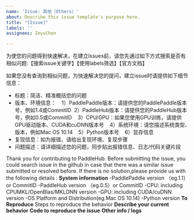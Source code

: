 ```yaml
---
name: 'Issue: 其他（Others）'
about: Describe this issue template's purpose here.
title: "[Issue]"
labels: ''
assignees: ZeyuChen

---
```


为使您的问题得到快速解决，在建立Issues前，请您先通过如下方式搜索是否有相似问题:【搜索issue关键字】【使用labels筛选】【官方文档】

如果您没有查询到相似问题，为快速解决您的提问，建立issue时请提供如下细节信息：
- 标题：简洁、精准概括您的问题
- 版本、环境信息：
    1）PaddlePaddle版本：请提供您的PaddlePaddle版本号，例如1.4或CommitID
    2）PaddleHub版本：请提供您的PaddleHub版本号，例如0.5或CommitID
    3）CPU/GPU：如果您使用GPU训练，请提供GPU驱动版本、CUDA和cuDNN版本号
    4）系统环境：请您描述系统类型、版本，例如Mac OS 10.14
    5）Python版本号
    6）显存信息
- 复现信息：如为报错，请给出复现环境、复现步骤
- 问题描述：请详细描述您的问题，同步贴出报错信息、日志/代码关键片段

Thank you for contributing to PaddleHub.
Before submitting the issue, you could search issue in the github in case that there was a similar issue submitted or resolved before.
If there is no solution,please provide us with the following details :
**System information**
-PaddlePaddle version （eg.1.1）or CommitID
-PaddleHub version （eg.0.5）or CommitID
-CPU: including CPUMKL/OpenBlas/MKLDNN version
-GPU: including CUDA/cuDNN version
-OS Platform and Distribution(eg.Mac OS 10.14)
-Python version 
**To Reproduce**
Steps to reproduce the behavior
**Describe your current behavior**
**Code to reproduce the issue**
**Other info / logs**
